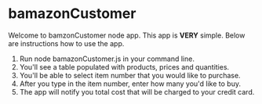 # bamazonCustomer

Welcome to bamzonCustomer node app. This app is **VERY** simple. Below are instructions how to use the app.

1. Run node bamazonCustomer.js in your command line. 
2. You'll see a table populated with products, prices and quantities. 
3. You'll be able to select item number that you would like to purchase. 
4. After you type in the item number, enter how many you'd like to buy. 
5. The app will notify you total cost that will be charged to your credit card. 

